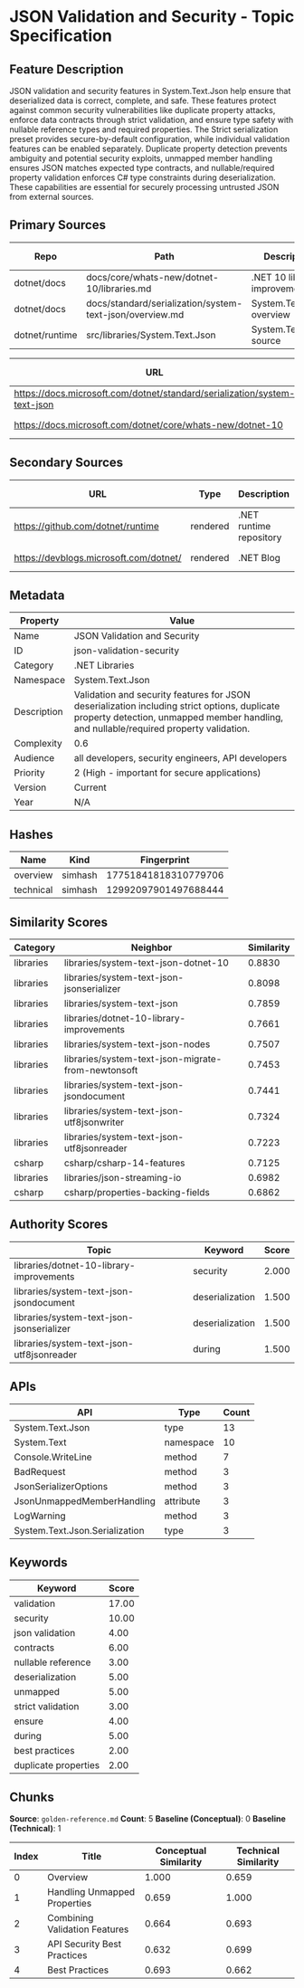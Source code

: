 # JSON Validation and Security - Topic Specification

## Feature Description

JSON validation and security features in System.Text.Json help ensure that deserialized data is correct, complete, and safe. These features protect against common security vulnerabilities like duplicate property attacks, enforce data contracts through strict validation, and ensure type safety with nullable reference types and required properties. The Strict serialization preset provides secure-by-default configuration, while individual validation features can be enabled separately. Duplicate property detection prevents ambiguity and potential security exploits, unmapped member handling ensures JSON matches expected type contracts, and nullable/required property validation enforces C# type constraints during deserialization. These capabilities are essential for securely processing untrusted JSON from external sources.

## Primary Sources

| Repo | Path | Description | Last Verified |
| --- | --- | --- | --- |
| dotnet/docs | docs/core/whats-new/dotnet-10/libraries.md | .NET 10 library improvements | 2025-10-15 |
| dotnet/docs | docs/standard/serialization/system-text-json/overview.md | System.Text.Json overview | 2025-10-15 |
| dotnet/runtime | src/libraries/System.Text.Json | System.Text.Json source | 2025-10-15 |

| URL | Type | Description | Last Verified |
| --- | --- | --- | --- |
| https://docs.microsoft.com/dotnet/standard/serialization/system-text-json | rendered | System.Text.Json documentation | 2025-10-15 |
| https://docs.microsoft.com/dotnet/core/whats-new/dotnet-10 | rendered | .NET 10 what's new | 2025-10-15 |

## Secondary Sources

| URL | Type | Description | Last Verified |
| --- | --- | --- | --- |
| https://github.com/dotnet/runtime | rendered | .NET runtime repository | 2025-10-15 |
| https://devblogs.microsoft.com/dotnet/ | rendered | .NET Blog | 2025-10-15 |

## Metadata

| Property | Value |
| --- | --- |
| Name | JSON Validation and Security |
| ID | json-validation-security |
| Category | .NET Libraries |
| Namespace | System.Text.Json |
| Description | Validation and security features for JSON deserialization including strict options, duplicate property detection, unmapped member handling, and nullable/required property validation. |
| Complexity | 0.6 |
| Audience | all developers, security engineers, API developers |
| Priority | 2 (High - important for secure applications) |
| Version | Current |
| Year | N/A |

## Hashes

| Name | Kind | Fingerprint |
|------|------|-------------|
| overview | simhash | 17751841818310779706 |
| technical | simhash | 12992097901497688444 |

## Similarity Scores

| Category | Neighbor | Similarity |
|----------|----------|------------|
| libraries | libraries/system-text-json-dotnet-10 | 0.8830 |
| libraries | libraries/system-text-json-jsonserializer | 0.8098 |
| libraries | libraries/system-text-json | 0.7859 |
| libraries | libraries/dotnet-10-library-improvements | 0.7661 |
| libraries | libraries/system-text-json-nodes | 0.7507 |
| libraries | libraries/system-text-json-migrate-from-newtonsoft | 0.7453 |
| libraries | libraries/system-text-json-jsondocument | 0.7441 |
| libraries | libraries/system-text-json-utf8jsonwriter | 0.7324 |
| libraries | libraries/system-text-json-utf8jsonreader | 0.7223 |
| csharp | csharp/csharp-14-features | 0.7125 |
| libraries | libraries/json-streaming-io | 0.6982 |
| csharp | csharp/properties-backing-fields | 0.6862 |

## Authority Scores

| Topic | Keyword | Score |
|-------|---------|-------|
| libraries/dotnet-10-library-improvements | security | 2.000 |
| libraries/system-text-json-jsondocument | deserialization | 1.500 |
| libraries/system-text-json-jsonserializer | deserialization | 1.500 |
| libraries/system-text-json-utf8jsonreader | during | 1.500 |

## APIs

| API | Type | Count |
|-----|------|-------|
| System.Text.Json | type | 13 |
| System.Text | namespace | 10 |
| Console.WriteLine | method | 7 |
| BadRequest | method | 3 |
| JsonSerializerOptions | method | 3 |
| JsonUnmappedMemberHandling | attribute | 3 |
| LogWarning | method | 3 |
| System.Text.Json.Serialization | type | 3 |

## Keywords

| Keyword | Score |
|---------|-------|
| validation | 17.00 |
| security | 10.00 |
| json validation | 4.00 |
| contracts | 6.00 |
| nullable reference | 3.00 |
| deserialization | 5.00 |
| unmapped | 5.00 |
| strict validation | 3.00 |
| ensure | 4.00 |
| during | 5.00 |
| best practices | 2.00 |
| duplicate properties | 2.00 |

## Chunks

**Source**: `golden-reference.md`
**Count**: 5
**Baseline (Conceptual)**: 0
**Baseline (Technical)**: 1

| Index | Title | Conceptual Similarity | Technical Similarity |
|-------|-------|----------------------|---------------------|
| 0 | Overview | 1.000 | 0.659 |
| 1 | Handling Unmapped Properties | 0.659 | 1.000 |
| 2 | Combining Validation Features | 0.664 | 0.693 |
| 3 | API Security Best Practices | 0.632 | 0.699 |
| 4 | Best Practices | 0.693 | 0.662 |
